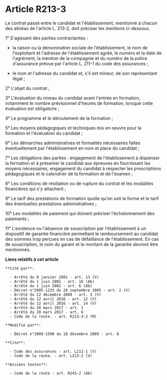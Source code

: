 # Article R213-3

Le contrat passé entre le candidat et l'établissement, mentionné à chacun des alinéas de l'article L. 213-2, doit préciser
les mentions ci-dessous. 

1° S'agissant des parties contractantes :

- la raison ou la dénomination sociale de l'établissement, le nom de l'exploitant et l'adresse de l'établissement agréé, le
numéro et la date de l'agrément, la mention de la compagnie et du numéro de la police d'assurance prévue par l'article L.
211-1 du code des assurances ;

- le nom et l'adresse du candidat et, s'il est mineur, de son représentant légal ; 

2° L'objet du contrat ; 

3° L'évaluation du niveau du candidat avant l'entrée en formation, notamment le nombre prévisionnel d'heures de formation,
lorsque cette évaluation est obligatoire ; 

4° Le programme et le déroulement de la formation ; 

5° Les moyens pédagogiques et techniques mis en oeuvre pour la formation et l'évaluation du candidat ; 

6° Les démarches administratives et formalités nécessaires faites éventuellement par l'établissement en nom et place du
candidat ; 

7° Les obligations des parties : engagement de l'établissement à dispenser la formation et à présenter le candidat aux
épreuves en fournissant les moyens nécessaires, engagement du candidat à respecter les prescriptions pédagogiques et le
calendrier de la formation et de l'examen ; 

8° Les conditions de résiliation ou de rupture du contrat et les modalités financières qui s'y attachent ; 

9° Le tarif des prestations de formation quelle qu'en soit la forme et le tarif des éventuelles prestations
administratives ; 

10° Les modalités de paiement qui doivent préciser l'échelonnement des paiements ; 

11° L'existence ou l'absence de souscription par l'établissement à un dispositif de garantie financière permettant le
remboursement au candidat des sommes trop perçues en cas de défaillance de l'établissement. En cas de souscription, le nom du
garant et le montant de la garantie devront être mentionnés.

**Liens relatifs à cet article**

	**Cité par**:

	  - Arrêté du 8 janvier 2001 - art. 13 (V)
	  - Arrêté du 1 juin 2001 - art. 16 (Ab)
	  - Arrêté du 1 juin 2001 - art. 6 (Ab)
	  - Décret n°2005-1225 du 29 septembre 2005 - art. 2 (V)
	  - Arrêté du 22 décembre 2009 - art. 3 (V)
	  - Arrêté du 12 avril 2016 - art. 12 (V)
	  - Arrêté du 12 avril 2016 - art. 14 (V)
	  - Arrêté du 28 mars 2017 - art. 1
	  - Arrêté du 28 mars 2017 - art. 6
	  - Code de la route. - art. R213-3-2 (M)

	**Modifié par**:

	  - Décret n°2009-1590 du 18 décembre 2009 - art. 6

	**Cite**:

	  - Code des assurances - art. L211-1 (V)
	  - Code de la route. - art. L213-2 (V)

	**Anciens textes**:

	  - Code de la route - art. R245-2 (Ab)

